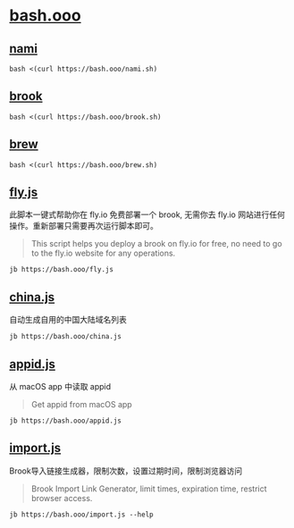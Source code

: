 # [bash.ooo](https://github.com/txthinking/bash)

## [nami](https://github.com/txthinking/nami)

```
bash <(curl https://bash.ooo/nami.sh)
```

## [brook](https://github.com/txthinking/brook)

```
bash <(curl https://bash.ooo/brook.sh)
```

## [brew](https://brew.sh)

```
bash <(curl https://bash.ooo/brew.sh)
```

## [fly.js](https://github.com/txthinking/jb)
此脚本一键式帮助你在 fly.io 免费部署一个 brook, 无需你去 fly.io 网站进行任何操作。重新部署只需要再次运行脚本即可。
> This script helps you deploy a brook on fly.io for free, no need to go to the fly.io website for any operations.
```
jb https://bash.ooo/fly.js
```

## [china.js](https://github.com/txthinking/jb)
自动生成自用的中国大陆域名列表
```
jb https://bash.ooo/china.js
```

## [appid.js](https://github.com/txthinking/jb)
从 macOS app 中读取 appid
> Get appid from macOS app
```
jb https://bash.ooo/appid.js
```

## [import.js](https://github.com/txthinking/jb)
Brook导入链接生成器，限制次数，设置过期时间，限制浏览器访问
> Brook Import Link Generator, limit times, expiration time, restrict browser access.
```
jb https://bash.ooo/import.js --help
```
